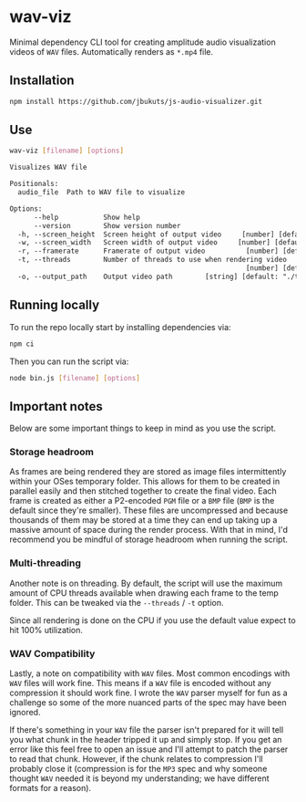 # wav-viz

Minimal dependency CLI tool for creating amplitude audio visualization videos of `WAV` files. Automatically renders as `*.mp4` file.

## Installation

```bash
npm install https://github.com/jbukuts/js-audio-visualizer.git
```

## Use

```bash
wav-viz [filename] [options]
```

```txt
Visualizes WAV file

Positionals:
  audio_file  Path to WAV file to visualize                             [string]

Options:
      --help           Show help                                       [boolean]
      --version        Show version number                             [boolean]
  -h, --screen_height  Screen height of output video     [number] [default: 720]
  -w, --screen_width   Screen width of output video     [number] [default: 1280]
  -r, --framerate      Framerate of output video          [number] [default: 24]
  -t, --threads        Number of threads to use when rendering video
                                                          [number] [default: 16]
  -o, --output_path    Output video path        [string] [default: "./test.mp4"]
```

## Running locally

To run the repo locally start by installing dependencies via:

```bash
npm ci
```

Then you can run the script via:

```bash
node bin.js [filename] [options]
```

## Important notes

Below are some important things to keep in mind as you use the script.

### Storage headroom

As frames are being rendered they are stored as image files intermittently within your OSes temporary folder. This allows for them to be created in parallel easily and then stitched together to create the final video. Each frame is created as either a P2-encoded `PGM` file or a `BMP` file (`BMP` is the default since they're smaller). These files are uncompressed and because thousands of them may be stored at a time they can end up taking up a massive amount of space during the render process. With that in mind, I'd recommend you be mindful of storage headroom when running the script.

### Multi-threading

Another note is on threading. By default, the script will use the maximum amount of CPU threads available when drawing each frame to the temp folder. This can be tweaked via the `--threads` / `-t` option.

Since all rendering is done on the CPU if you use the default value expect to hit 100% utilization.

### WAV Compatibility

Lastly, a note on compatibility with `WAV` files. Most common encodings with `WAV` files will work fine. This means if a `WAV` file is encoded without any compression it should work fine. I wrote the `WAV` parser myself for fun as a challenge so some of the more nuanced parts of the spec may have been ignored.

If there's something in your `WAV` file the parser isn't prepared for it will tell you what chunk in the header tripped it up and simply stop. If you get an error like this feel free to open an issue and I'll attempt to patch the parser to read that chunk. However, if the chunk relates to compression I'll probably close it (compression is for the `MP3` spec and why someone thought `WAV` needed it is beyond my understanding; we have different formats for a reason).
